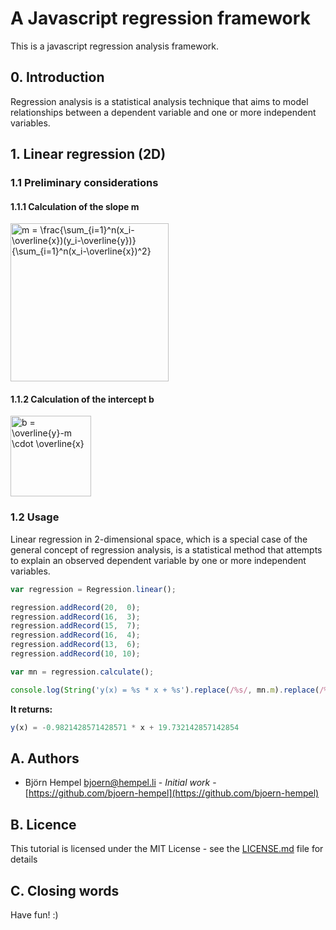 # A Javascript regression framework

This is a javascript regression analysis framework.

## 0. Introduction

Regression analysis is a statistical analysis technique that aims to model relationships between a dependent variable and one or more independent variables.





## 1. Linear regression (2D)

### 1.1 Preliminary considerations

#### 1.1.1 Calculation of the slope m

<img src="https://latex.ixno.de/?r=300&p=1pt&c=1&f=m%20%3D%20%5Cfrac%7B%5Csum_%7Bi%3D1%7D%5En%28x_i-%5Coverline%7Bx%7D%29%28y_i-%5Coverline%7By%7D%29%7D%7B%5Csum_%7Bi%3D1%7D%5En%28x_i-%5Coverline%7Bx%7D%29%5E2%7D" width="253" alt="m = \frac{\sum_{i=1}^n(x_i-\overline{x})(y_i-\overline{y})}{\sum_{i=1}^n(x_i-\overline{x})^2}">

#### 1.1.2 Calculation of the intercept b

<img src="https://latex.ixno.de/?r=300&p=1pt&c=1&f=b%20%3D%20%5Coverline%7By%7D-m%20%5Ccdot%20%5Coverline%7Bx%7D" width="129" alt="b = \overline{y}-m \cdot \overline{x}">

### 1.2 Usage

Linear regression in 2-dimensional space, which is a special case of the general concept of regression analysis, is a statistical method that attempts to explain an observed dependent variable by one or more independent variables.

```javascript
var regression = Regression.linear();

regression.addRecord(20,  0);
regression.addRecord(16,  3);
regression.addRecord(15,  7);
regression.addRecord(16,  4);
regression.addRecord(13,  6);
regression.addRecord(10, 10);

var mn = regression.calculate();

console.log(String('y(x) = %s * x + %s').replace(/%s/, mn.m).replace(/%s/, mn.n));
```

**It returns:**

```javascript
y(x) = -0.9821428571428571 * x + 19.732142857142854
```

## A. Authors

* Björn Hempel <bjoern@hempel.li> - _Initial work_ - [https://github.com/bjoern-hempel](https://github.com/bjoern-hempel)

## B. Licence

This tutorial is licensed under the MIT License - see the [LICENSE.md](/LICENSE.md) file for details

## C. Closing words

Have fun! :)
